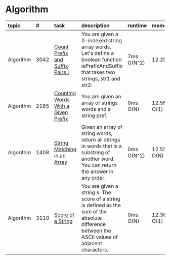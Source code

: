# Algorithm

| topic     | #    | task                                         | description                                                                 | runtime  | memory  | Status | link                                                                                   |
| :-------- | :--- | :------------------------------------------- | :------------------------------------------------------------------------- | :------- | :------ | :----- | :------------------------------------------------------------------------------------- |
| Algorithm | 3042 |[Count Prefix and Suffix Pairs I](count_prefix_suffix_pairs.py) | You are given a 0-indexed string array words. Let's define a boolean function isPrefixAndSuffix that takes two strings, str1 and str2: | 7ms O(N^2) | 12.29MB | done  | [Count Prefix and Suffix Pairs I](https://leetcode.com/problems/count-prefix-and-suffix-pairs-i/) |
| Algorithm | 2185 |[Counting Words With a Given Prefix](counting_words_with_given_prefix.py) | You are given an array of strings words and a string pref.                  | 0ms O(N) | 12.5MB O(1) | done  | [Counting Words With a Given Prefix](https://leetcode.com/problems/counting-words-with-a-given-prefix/) |
| Algorithm | 1408 |[String Matching in an Array](string_matching_array.py) | Given an array of string words, return all strings in words that is a substring of another word. You can return the answer in any order. | 0ms O(N^2) | 12.55MB O(N) | done  | [String Matching in an Array](https://leetcode.com/problems/string-matching-in-an-array/) |
| Algorithm | 3110 |[Score of a String](score_string.py) | You are given a string s. The score of a string is defined as the sum of the absolute difference between the ASCII values of adjacent characters. | 0ms O(N) | 12.36MB O(1) | done  | [Score of a String](https://leetcode.com/problems/score-of-a-string/) |
